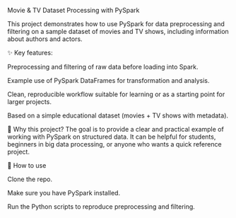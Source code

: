 Movie & TV Dataset Processing with PySpark

This project demonstrates how to use PySpark for data preprocessing and filtering on a sample dataset of movies and TV shows, including information about authors and actors.

✨ Key features:

Preprocessing and filtering of raw data before loading into Spark.

Example use of PySpark DataFrames for transformation and analysis.

Clean, reproducible workflow suitable for learning or as a starting point for larger projects.

Based on a simple educational dataset (movies + TV shows with metadata).

📌 Why this project?
The goal is to provide a clear and practical example of working with PySpark on structured data. It can be helpful for students, beginners in big data processing, or anyone who wants a quick reference project.

🚀 How to use

Clone the repo.

Make sure you have PySpark installed.

Run the Python scripts to reproduce preprocessing and filtering.
